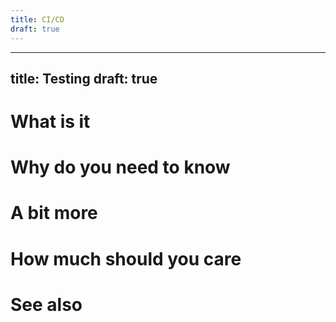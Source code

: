 ```yaml
---
title: CI/CD
draft: true
---
```


---
title: Testing
draft: true
---


# What is it


# Why do you need to know



# A bit more



# How much should you care


# See also



